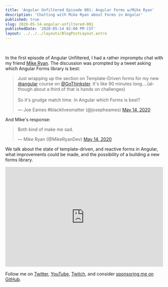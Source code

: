 ```yaml
---
title: 'Angular Unfiltered Episode 001: Angular Forms w/Mike Ryan'
description: 'Chatting with Mike Ryan about Forms in Angular'
published: true
slug: 2020-05-14-angular-unfiltered-001
publishedDate: '2020-05-14 02:00 PM CST'
layout: ../../../layouts/BlogPostLayout.astro
---
```


<br/>

In the first episode of Angular Unfiltered, I had a rather impromptu chat with my friend [Mike Ryan](https://twitter.com/MikeRyanDev). The discussion was prompted by a tweet asking which Angular Forms library is best:

<div class="flex justify-center">
  <blockquote class="twitter-tweet"><p lang="en" dir="ltr">Just wrapping up the section on Template-Driven forms for my new <a href="https://twitter.com/angular?ref_src=twsrc%5Etfw">@angular</a> course on <a href="https://twitter.com/GoThinkster?ref_src=twsrc%5Etfw">@GoThinkster</a>. It&#39;s like 90 minutes long....(although about a third of that is hands on challenges)<br><br>So it&#39;s grudge match time. In Angular which Forms is best?</p>&mdash; Joe Eames #blacklivesmatter (@josepheames) <a href="https://twitter.com/josepheames/status/1260980002092351488?ref_src=twsrc%5Etfw">May 14, 2020</a></blockquote> <script async src="https://platform.twitter.com/widgets.js" charset="utf-8"></script>
</div>

And Mike's response:

<div class="flex justify-center">
  <blockquote class="twitter-tweet center"><p lang="en" dir="ltr">Both kind of make me sad.</p>&mdash; Mike Ryan (@MikeRyanDev) <a href="https://twitter.com/MikeRyanDev/status/1260980682387599360?ref_src=twsrc%5Etfw">May 14, 2020</a></blockquote> <script async src="https://platform.twitter.com/widgets.js" charset="utf-8"></script>
</div>

We talk about the state of template-driven, and reactive forms in Angular, what improvements could be made, and the possibility of a building a new forms library.

<div class="flex justify-center">
  <iframe width="500" height="315" src="https://www.youtube.com/embed/xAQr3migepw" frameborder="0" allow="accelerometer; autoplay; encrypted-media; gyroscope; picture-in-picture" allowfullscreen></iframe>
</div>

Follow me on [Twitter](https://twitter.com/brandontroberts), [YouTube](https://youtube.com/brandonrobertsdev), [Twitch](https://twitch.tv/brandontroberts), and consider [sponsoring me on GitHub](https://github.com/sponsors/brandonroberts).
